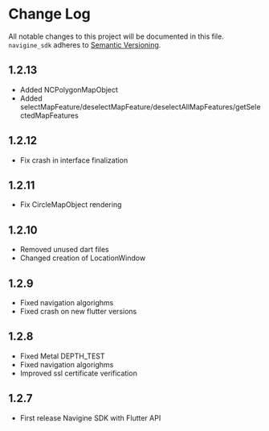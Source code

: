 # Change Log
All notable changes to this project will be documented in this file.
`navigine_sdk` adheres to [Semantic Versioning](http://semver.org/).

## 1.2.13

* Added NCPolygonMapObject
* Added selectMapFeature/deselectMapFeature/deselectAllMapFeatures/getSelectedMapFeatures

## 1.2.12

* Fix crash in interface finalization

## 1.2.11

* Fix CircleMapObject rendering

## 1.2.10

* Removed unused dart files
* Changed creation of LocationWindow

## 1.2.9

* Fixed navigation algorighms
* Fixed crash on new flutter versions

## 1.2.8

* Fixed Metal DEPTH_TEST
* Fixed navigation algorighms
* Improved ssl certificate verification

## 1.2.7

* First release Navigine SDK with Flutter API